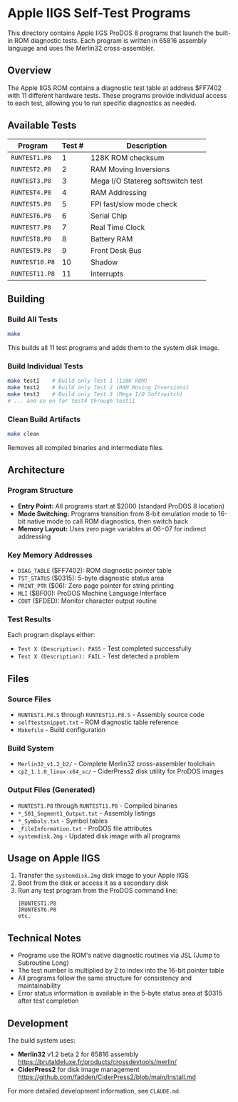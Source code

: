 # Apple IIGS Self-Test Programs

This directory contains Apple IIGS ProDOS 8 programs that launch the built-in ROM diagnostic tests. Each program is written in 65816 assembly language and uses the Merlin32 cross-assembler.

## Overview

The Apple IIGS ROM contains a diagnostic test table at address $FF7402 with 11 different hardware tests. These programs provide individual access to each test, allowing you to run specific diagnostics as needed.

## Available Tests

| Program | Test # | Description |
|---------|--------|-------------|
| `RUNTEST1.P8` | 1 | 128K ROM checksum |
| `RUNTEST2.P8` | 2 | RAM Moving Inversions |
| `RUNTEST3.P8` | 3 | Mega I/O Statereg softswitch test |
| `RUNTEST4.P8` | 4 | RAM Addressing |
| `RUNTEST5.P8` | 5 | FPI fast/slow mode check |
| `RUNTEST6.P8` | 6 | Serial Chip |
| `RUNTEST7.P8` | 7 | Real Time Clock |
| `RUNTEST8.P8` | 8 | Battery RAM |
| `RUNTEST9.P8` | 9 | Front Desk Bus |
| `RUNTEST10.P8` | 10 | Shadow |
| `RUNTEST11.P8` | 11 | Interrupts |

## Building

### Build All Tests
```bash
make
```
This builds all 11 test programs and adds them to the system disk image.

### Build Individual Tests
```bash
make test1    # Build only Test 1 (128K ROM)
make test2    # Build only Test 2 (RAM Moving Inversions)
make test3    # Build only Test 3 (Mega I/O Softswitch)
# ... and so on for test4 through test11
```

### Clean Build Artifacts
```bash
make clean
```
Removes all compiled binaries and intermediate files.

## Architecture

### Program Structure
- **Entry Point:** All programs start at $2000 (standard ProDOS 8 location)
- **Mode Switching:** Programs transition from 8-bit emulation mode to 16-bit native mode to call ROM diagnostics, then switch back
- **Memory Layout:** Uses zero page variables at $06-$07 for indirect addressing

### Key Memory Addresses
- `DIAG_TABLE` ($FF7402): ROM diagnostic pointer table
- `TST_STATUS` ($0315): 5-byte diagnostic status area
- `PRINT_PTR` ($06): Zero page pointer for string printing
- `MLI` ($BF00): ProDOS Machine Language Interface
- `COUT` ($FDED): Monitor character output routine

### Test Results
Each program displays either:
- `Test X (Description): PASS` - Test completed successfully
- `Test X (Description): FAIL` - Test detected a problem

## Files

### Source Files
- `RUNTEST1.P8.S` through `RUNTEST11.P8.S` - Assembly source code
- `selftestsnippet.txt` - ROM diagnostic table reference
- `Makefile` - Build configuration

### Build System
- `Merlin32_v1.2_b2/` - Complete Merlin32 cross-assembler toolchain
- `cp2_1.1.0_linux-x64_sc/` - CiderPress2 disk utility for ProDOS images

### Output Files (Generated)
- `RUNTEST1.P8` through `RUNTEST11.P8` - Compiled binaries
- `*_S01_Segment1_Output.txt` - Assembly listings
- `*_Symbols.txt` - Symbol tables
- `_FileInformation.txt` - ProDOS file attributes
- `systemdisk.2mg` - Updated disk image with all programs

## Usage on Apple IIGS

1. Transfer the `systemdisk.2mg` disk image to your Apple IIGS
2. Boot from the disk or access it as a secondary disk
3. Run any test program from the ProDOS command line:
   ```
   ]RUNTEST1.P8
   ]RUNTEST6.P8
   etc.
   ```

## Technical Notes

- Programs use the ROM's native diagnostic routines via JSL (Jump to Subroutine Long)
- The test number is multiplied by 2 to index into the 16-bit pointer table
- All programs follow the same structure for consistency and maintainability
- Error status information is available in the 5-byte status area at $0315 after test completion

## Development

The build system uses:
- **Merlin32** v1.2 beta 2 for 65816 assembly  https://brutaldeluxe.fr/products/crossdevtools/merlin/
- **CiderPress2** for disk image management https://github.com/fadden/CiderPress2/blob/main/Install.md

For more detailed development information, see `CLAUDE.md`.
